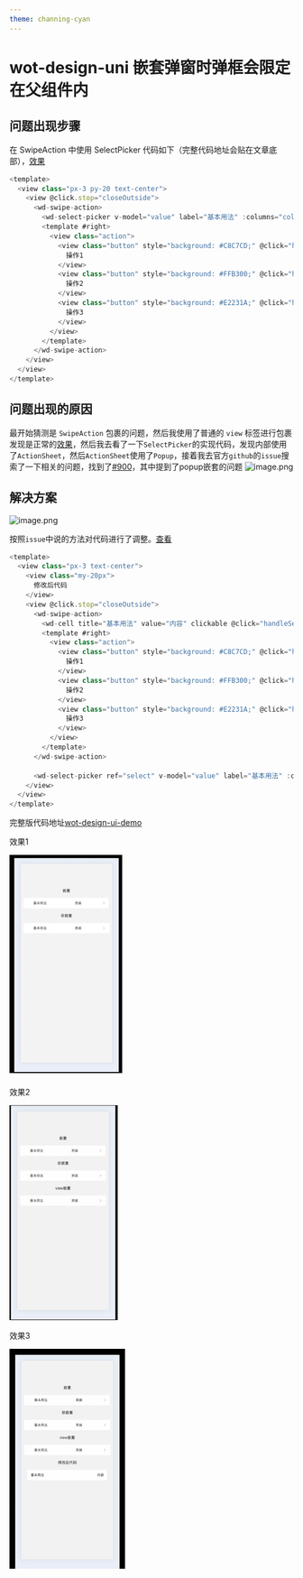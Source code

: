 ```yaml
---
theme: channing-cyan
---
```

# wot-design-uni 嵌套弹窗时弹框会限定在父组件内

## 问题出现步骤

在 SwipeAction 中使用 SelectPicker 代码如下（完整代码地址会贴在文章底部），[效果](#effect)

``` ts
<template>
  <view class="px-3 py-20 text-center">
    <view @click.stop="closeOutside">
      <wd-swipe-action>
        <wd-select-picker v-model="value" label="基本用法" :columns="columns" @change="handleChange" />
        <template #right>
          <view class="action">
            <view class="button" style="background: #C8C7CD;" @click="handleAction('操作1')">
              操作1
            </view>
            <view class="button" style="background: #FFB300;" @click="handleAction('操作2')">
              操作2
            </view>
            <view class="button" style="background: #E2231A;" @click="handleAction('操作3')">
              操作3
            </view>
          </view>
        </template>
      </wd-swipe-action>
    </view>
  </view>
</template>
  ```

## 问题出现的原因
最开始猜测是 `SwipeAction` 包裹的问题，然后我使用了普通的 `view` 标签进行包裹发现是正常的[效果](#effect2)，然后我去看了一下`SelectPicker`的实现代码，发现内部使用了`ActionSheet`，然后`ActionSheet`使用了`Popup`，接着我去官方`github`的`issue`搜索了一下相关的问题，找到了[#900](https://github.com/Moonofweisheng/wot-design-uni/issues/900)，其中提到了popup嵌套的问题
![image.png](https://p0-xtjj-private.juejin.cn/tos-cn-i-73owjymdk6/88e8753944944ae1a6ba4ac4b07063d2~tplv-73owjymdk6-jj-mark-v1:0:0:0:0:5o6Y6YeR5oqA5pyv56S-5Yy6IEAgbXlsdHg=:q75.awebp?policy=eyJ2bSI6MywidWlkIjoiMjUyNDEzNDQyODkwNDg5NCJ9&rk3s=e9ecf3d6&x-orig-authkey=f32326d3454f2ac7e96d3d06cdbb035152127018&x-orig-expires=1742611932&x-orig-sign=NdslfXIQcUOW8w9fbKs7yE%2Fgg88%3D)

## 解决方案
![image.png](https://p0-xtjj-private.juejin.cn/tos-cn-i-73owjymdk6/8b1bf83240a64acaa5c91146bb6013dd~tplv-73owjymdk6-jj-mark-v1:0:0:0:0:5o6Y6YeR5oqA5pyv56S-5Yy6IEAgbXlsdHg=:q75.awebp?policy=eyJ2bSI6MywidWlkIjoiMjUyNDEzNDQyODkwNDg5NCJ9&rk3s=e9ecf3d6&x-orig-authkey=f32326d3454f2ac7e96d3d06cdbb035152127018&x-orig-expires=1742611947&x-orig-sign=uHHvWUUlKKNLBlnUlPpXbzh%2B9E0%3D)

按照`issue`中说的方法对代码进行了调整。[查看](#effect3)

```ts
<template>
  <view class="px-3 text-center">
    <view class="my-20px">
      修改后代码
    </view>
    <view @click.stop="closeOutside">
      <wd-swipe-action>
        <wd-cell title="基本用法" value="内容" clickable @click="handleSelect" />
        <template #right>
          <view class="action">
            <view class="button" style="background: #C8C7CD;" @click="handleAction('操作1')">
              操作1
            </view>
            <view class="button" style="background: #FFB300;" @click="handleAction('操作2')">
              操作2
            </view>
            <view class="button" style="background: #E2231A;" @click="handleAction('操作3')">
              操作3
            </view>
          </view>
        </template>
      </wd-swipe-action>

      <wd-select-picker ref="select" v-model="value" label="基本用法" :columns="columns" use-default-slot @change="handleChange" />
    </view>
  </view>
</template>
```

完整版代码地址[wot-design-ui-demo](https://github.com/myltx/wot-design-ui-demo)

<a id="effect">效果1</a>

![ezgif.com-crop.gif](./1.gif)

<a id="effect2">效果2</a>

![2.gif](./2.gif)

<a id="effect3">效果3</a>

![3.gif](./3.gif)
